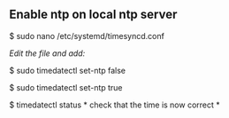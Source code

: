 ## Enable ntp on local ntp server
$ sudo nano /etc/systemd/timesyncd.conf

*Edit the file and add:*


$ sudo timedatectl set-ntp false

$ sudo timedatectl set-ntp true

$ timedatectl status * check that the time is now correct *
